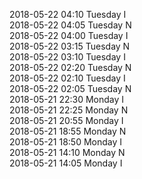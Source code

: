 2018-05-22 04:10 Tuesday  I  
2018-05-22 04:05 Tuesday  N  
2018-05-22 04:00 Tuesday  I  
2018-05-22 03:15 Tuesday  N  
2018-05-22 03:10 Tuesday  I  
2018-05-22 02:20 Tuesday  N  
2018-05-22 02:10 Tuesday  I  
2018-05-22 02:05 Tuesday  N  
2018-05-21 22:30 Monday  I  
2018-05-21 22:25 Monday  N  
2018-05-21 20:55 Monday  I  
2018-05-21 18:55 Monday  N  
2018-05-21 18:50 Monday  I  
2018-05-21 14:10 Monday  N  
2018-05-21 14:05 Monday  I  
